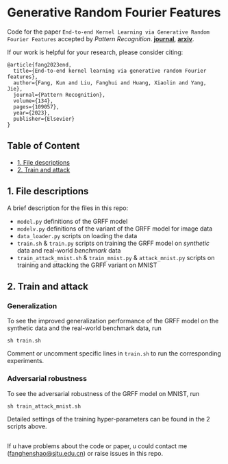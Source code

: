 # Generative Random Fourier Features
Code for the paper `End-to-end Kernel Learning via Generative Random Fourier Features` accepted by *Pattern Recognition*. **[journal](https://www.sciencedirect.com/science/article/pii/S0031320322005374)**, **[arxiv](https://arxiv.org/abs/2009.04614v4)**.

If our work is helpful for your research, please consider citing:
```
@article{fang2023end,
  title={End-to-end kernel learning via generative random Fourier features},
  author={Fang, Kun and Liu, Fanghui and Huang, Xiaolin and Yang, Jie},
  journal={Pattern Recognition},
  volume={134},
  pages={109057},
  year={2023},
  publisher={Elsevier}
}
```

## Table of Content
  - [1. File descriptions](#1file-descriptions)
  - [2. Train and attack](#2train-and-attack)

## 1. File descriptions

A brief description for the files in this repo:
- `model.py` definitions of the GRFF model
- `modelv.py` definitions of the variant of the GRFF model for image data
- `data_loader.py` scripts on loading the data
- `train.sh` & `train.py` scripts on training the GRFF model on *synthetic* data and real-world *benchmark* data
- `train_attack_mnist.sh` & `train_mnist.py` & `attack_mnist.py` scripts on training and attacking the GRFF variant on MNIST

## 2. Train and attack

### Generalization

To see the improved generalization performance of the GRFF model on the synthetic data and the real-world benchmark data, run
```
sh train.sh
```
Comment or uncomment specific lines in `train.sh` to run the corresponding experiments.

### Adversarial robustness
To see the adversarial robustness of the GRFF model on MNIST, run
```
sh train_attack_mnist.sh
```

Detailed settings of the training hyper-parameters can be found in the 2 scripts above.

##

If u have problems about the code or paper, u could contact me (fanghenshao@sjtu.edu.cn) or raise issues in this repo.
